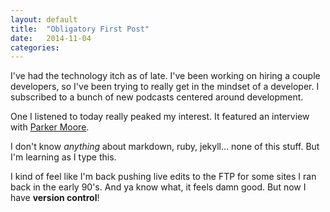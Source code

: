 ```yaml
---
layout: default
title:  "Obligatory First Post"
date:   2014-11-04
categories: 
---
```

I've had the technology itch as of late.  I've been working on hiring a couple developers, so I've been trying to really get in the mindset of a developer.  I subscribed to a bunch of new podcasts centered around development.

One I listened to today really peaked my interest.  It featured an interview with [Parker Moore](https://github.com/parkr).

I don't know *anything* about markdown, ruby, jekyll... none of this stuff.  But I'm learning as I type this.

I kind of feel like I'm back pushing live edits to the FTP for some sites I ran back in the early 90's.  And ya know what, it feels damn good.  But now I have **version control**!